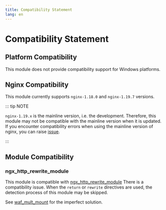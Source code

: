 ```yaml
---
title: Compatibility Statement
lang: en
---
```



# Compatibility Statement

## Platform Compatibility

This module does not provide compatibility support for Windows platforms.

## Nginx Compatibility

This module currently supports `nginx-1.18.0` and `nginx-1.19.7` versions.

::: tip NOTE

`nginx-1.19.x` is the mainline version, 
i.e. the development. Therefore, 
this module may not be compatible with the mainline version when it is updated.
If you encounter compatibility errors when using the mainline version of nginx, 
you can raise [issue](https://github.com/ADD-SP/ngx_waf/issues).

:::

## Module Compatibility

### ngx_http_rewrite_module

This module is compatible with 
[ngx_http_rewrite_module](https://nginx.org/en/docs/http/ngx_http_rewrite_module.html) 
There is a compatibility issue. 
When the `return` or `rewrite` directives are used, the detection process of this module may be skipped.

See [waf_mult_mount](/advance/syntax.md#waf-mult-mount) for the imperfect solution.

